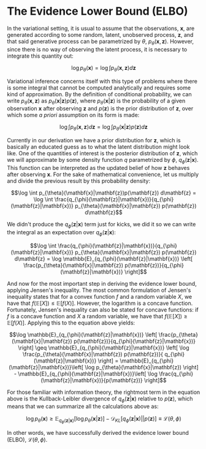 # The Evidence Lower Bound (ELBO)

In the variational setting, it is usual to assume that the observations, $\mathbf{x}$, are generated according to some random, latent, unobserved process, $\mathbf{z}$, and that said generative process can be parametrized by $\theta$, $p_{\theta}(\mathbf{x}, \mathbf{z}).$ However, since there is no way of observing the latent process, it is necessary to integrate this quantity out:

$$\log p_{\theta}(\mathbf{x}) = \log \int p_{\theta}(\mathbf{x}, \mathbf{z}) d \mathbf{z}$$

Variational inference concerns itself with this type of problems where there is some integral that cannot be computed analytically and requires some kind of approximation. By the definition of conditional probability, we can write $p_{\theta}(\mathbf{x}, \mathbf{z})$ as $p_{\theta}(\mathbf{x}|\mathbf{z}) p(\mathbf{z})$, where $p_{\theta}(\mathbf{x}|\mathbf{z})$ is the probability of a given observation $\mathbf{x}$ after observing $\mathbf{z}$ and $p(\mathbf{z})$ is the prior distribution of $\mathbf{z}$, over which some *a priori* assumption on its form is made:

$$\log \int p_{\theta}(\mathbf{x},\mathbf{z}) d\mathbf{z} = \log \int p_{\theta}(\mathbf{x}|\mathbf{z}) p(\mathbf{z}) d\mathbf{z}$$

Currently in our derivation we have a prior distribution for $\mathbf{z}$, which is basically an educated guess as to what the latent distribution might look like. One of the quantities of interest is the posterior distribution of $\mathbf{z}$, which we will approximate by some density function $q$ parametrized by $\phi$, $q_{\phi}(\mathbf{z}|\mathbf{x})$. This function can be interpreted as the updated belief of how $\mathbf{z}$ behaves after observing $\mathbf{x}$. For the sake of mathematical convenience, let us multiply and divide the previous result by this probability density:

$$\log \int p_{\theta}(\mathbf{x}|\mathbf{z})p(\mathbf{z}) d\mathbf{z} = \log \int \frac{q_{\phi}(\mathbf{z}|\mathbf{x})}{q_{\phi}(\mathbf{z}|\mathbf{x})} p_{\theta}(\mathbf{x}|\mathbf{z}) p(\mathbf{z}) d\mathbf{z}$$

We didn't produce the $q_{\phi}(\mathbf{z}|\mathbf{x})$ term just for kicks, we did it so we can write the integral as an expectation over $q_{\phi}(\mathbf{z}|\mathbf{x})$:

$$\log \int \frac{q_{\phi}(\mathbf{z}|\mathbf{x})}{q_{\phi}(\mathbf{z}|\mathbf{x})} p_{\theta}(\mathbf{x}|\mathbf{z}) p(\mathbf{z}) d\mathbf{z} = \log \mathbb{E}_{q_{\phi}(\mathbf{z}|\mathbf{x})} \left[ \frac{p_{\theta}(\mathbf{x}|\mathbf{z}) p(\mathbf{z})}{q_{\phi}(\mathbf{z}|\mathbf{x})} \right]$$

And now for the most important step in deriving the evidence lower bound, applying Jensen's inequality. The most common formulation of Jensen's inequality states that for a convex function $f$ and a random variable $X$, we have that $f(\mathbb{E}[X]) \leq \mathbb{E}[f(X)]$. However, the logarithm is a concave function. Fortunately, Jensen's inequality can also be stated for concave functions: if $f$ is a concave function and $X$ a random variable, we have that $f(\mathbb{E}[X]) \geq \mathbb{E}[f(X)]$. Applying this to the equation above yields:

$$\log \mathbb{E}_{q_{\phi}(\mathbf{z}|\mathbf{x})} \left[ \frac{p_{\theta}(\mathbf{x}|\mathbf{z}) p(\mathbf{z})}{q_{\phi}(\mathbf{z}|\mathbf{x})} \right] \geq \mathbb{E}_{q_{\phi}(\mathbf{z}|\mathbf{x})} \left[ \log \frac{p_{\theta}(\mathbf{x}|\mathbf{z}) p(\mathbf{z})}{ q_{\phi}(\mathbf{z}|\mathbf{x})} \right] = \mathbb{E}_{q_{\phi}(\mathbf{z}|\mathbf{x})}\left[ \log p_{\theta}(\mathbf{x}|\mathbf{z}) \right] - \mathbb{E}_{q_{\phi}(\mathbf{z}|\mathbf{x})}\left[ \log \frac{q_{\phi}(\mathbf{z}|\mathbf{x})}{p(\mathbf{z})} \right]$$

For those familiar with information theory, the rightmost term in the equation above is the Kullback-Leibler divergence of $q_{\phi}(\mathbf{z}|\mathbf{x})$ relative to $p(\mathbf{z})$, which means that we can summarize all the calculations above as:

$$\log p_{\theta}(\mathbf{x}) \geq \mathbb{E}_{q_{\phi}(\mathbf{z}|\mathbf{x})}\left[ \log p_{\theta}(\mathbf{x}|\mathbf{z}) \right] - \mathcal{D}_{KL} \left[ q_{\phi}(\mathbf{z}|\mathbf{x}) || p(\mathbf{z}) \right] \equiv \mathcal{L}(\theta, \phi)$$

In other words, we have successfully derived the evidence lower bound (ELBO), $\mathcal{L}(\theta, \phi)$.